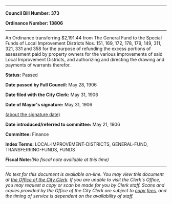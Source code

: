 

********

**Council Bill Number: 373**
   
**Ordinance Number: 13806**
********

 An Ordinance transferring $2,191.44 from The General Fund to the Special Funds of Local Improvement Districts Nos. 151, 169, 172, 178, 179, 149, 311, 321, 331 and 358 for the purpose of refunding the excess portions of assessment paid by property owners for the various improvements of said Local Improvement Districts, and authorizing and directing the drawing and payments of warrants therefor.

**Status:** Passed
   
**Date passed by Full Council:** May 28, 1906
   
**Date filed with the City Clerk:** May 31, 1906
   
**Date of Mayor's signature:** May 31, 1906
   
[(about the signature date)](/~public/approvaldate.htm)
   
   
   
**Date introduced/referred to committee:** May 21, 1906
   
**Committee:** Finance
   
   
**Index Terms:** LOCAL-IMPROVEMENT-DISTRICTS, GENERAL-FUND, TRANSFERRING-FUNDS, FUNDS

**Fiscal Note:**_(No fiscal note available at this time)_
********

_No text for this document is available on-line. You may view this document at [the Office of the City Clerk](http://www.seattle.gov/leg/clerk/contactUs.htm). If you are unable to visit the Clerk's Office, you may request a copy or scan be made for you by Clerk staff. Scans and copies provided by the Office of the City Clerk are subject to [copy fees](http://clerk.seattle.gov/~public/clerkfees.htm), and the timing of service is dependent on the availability of staff._

